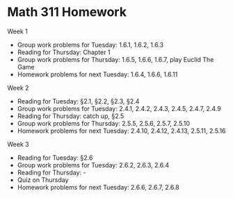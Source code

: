# Math 311 Homework

Week 1
* Group work problems for Tuesday: 1.6.1, 1.6.2, 1.6.3
* Reading for Thursday: Chapter 1
* Group work problems for Thursday: 1.6.5, 1.6.6, 1.6.7, play Euclid The Game
* Homework problems for next Tuesday: 1.6.4, 1.6.6, 1.6.11

Week 2
* Reading for Tuesday: §2.1, §2.2, §2.3, §2.4
* Group work problems for Tuesday: 2.4.1, 2.4.2, 2.4.3, 2.4.5, 2.4.7, 2.4.9
* Reading for Thursday: catch up, §2.5
* Group work problems for Thursday: 2.5.5, 2.5.6, 2.5.7, 2.5.10
* Homework problems for next Tuesday: 2.4.10, 2.4.12, 2.4.13, 2.5.11, 2.5.16

Week 3
* Reading for Tuesday: §2.6
* Group work problems for Tuesday: 2.6.2, 2.6.3, 2.6.4
* Reading for Thursday: -
* Quiz on Thursday
* Homework problems for next Tuesday: 2.6.6, 2.6.7, 2.6.8
